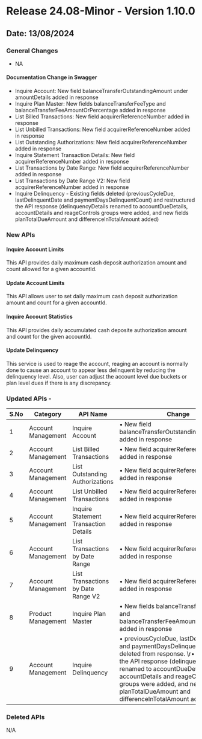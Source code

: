 # Release 24.08-Minor - Version 1.10.0

## Date: 13/08/2024

### General Changes

- NA

#### Documentation Change in Swagger

- Inquire Account: New field balanceTransferOutstandingAmount under amountDetails added in response
- Inquire Plan Master: New fields balanceTransferFeeType and balanceTransferFeeAmountOrPercentage added in response
- List Billed Transactions: New field acquirerReferenceNumber added in response
- List Unbilled Transactions: New field acquirerReferenceNumber added in response
- List Outstanding Authorizations: New field acquirerReferenceNumber added in response
- Inquire Statement Transaction Details: New field acquirerReferenceNumber added in response
- List Transactions by Date Range: New field acquirerReferenceNumber added in response
- List Transactions by Date Range V2: New field acquirerReferenceNumber added in response
- Inquire Delinquency - Existing fields deleted (previousCycleDue, lastDelinquentDate and paymentDaysDelinquentCount) and restructured the API response (delinquencyDetails renamed to accountDueDetails, accountDetails and reageControls groups were added, and new fields planTotalDueAmount and differenceInTotalAmount added) 

### New APIs

#### Inquire Account Limits

This API provides daily maximum cash deposit authorization amount and count allowed for a given accountId.

#### Update Account Limits

This API allows user to set daily maximum cash deposit authorization amount and count for a given accountId.

#### Inquire Account Statistics

This API provides daily accumulated cash deposite authorization amount and count for the given accountId.

#### Update Delinquency

This service is used to reage the account, reaging an account is normally done to cause an account to appear less delinquent by reducing the delinquency level. Also, user can adjust the account level due buckets or plan level dues if there is any discrepancy.

### Updated APIs -

| S.No | Category            | API Name                               | Change                                                                                              |
|------|---------------------|----------------------------------------|-----------------------------------------------------------------------------------------------------|
| 1    | Account Management  | Inquire Account                        | • New field balanceTransferOutstandingAmount added in response                                      |
| 2    | Account Management  | List Billed Transactions                | • New field acquirerReferenceNumber added in response                                               |
| 3    | Account Management  | List Outstanding Authorizations         | • New field acquirerReferenceNumber added in response                                               |
| 4    | Account Management  | List Unbilled Transactions              | • New field acquirerReferenceNumber added in response                                               |
| 5    | Account Management  | Inquire Statement Transaction Details   | • New field acquirerReferenceNumber added in response                                               |
| 6    | Account Management  | List Transactions by Date Range         | • New field acquirerReferenceNumber added in response                                               |
| 7    | Account Management  | List Transactions by Date Range V2      | • New field acquirerReferenceNumber added in response                                               |
| 8    | Product Management  | Inquire Plan Master                     | • New fields balanceTransferFeeType and balanceTransferFeeAmountOrPercentage added in response       |
| 9 | Account Management | Inquire Delinquency | • previousCycleDue, lastDelinquentDate and paymentDaysDelinquentCount are deleted from response. \\r• Restructured the API response (delinquencyDetails renamed to accountDueDetails, accountDetails and reageControls groups were added, and new fields planTotalDueAmount and differenceInTotalAmount added)' |


### Deleted APIs

N/A
